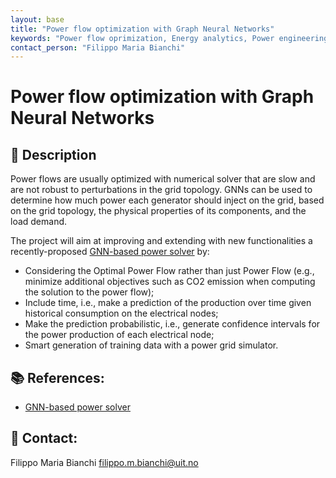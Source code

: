 ```yaml
---
layout: base
title: "Power flow optimization with Graph Neural Networks"
keywords: "Power flow oprimization, Energy analytics, Power engineering"
contact_person: "Filippo Maria Bianchi"
---
```


# Power flow optimization with Graph Neural Networks

## 📝 Description
Power flows are usually optimized with numerical solver that are slow and are not robust to perturbations in the grid topology. GNNs can be used to determine how much power each generator should inject on the grid, based on the grid topology, the physical properties of its components, and the load demand.

The project will aim at improving and extending with new functionalities a recently-proposed [GNN-based power solver](https://github.com/JonasBergHansen/Power-Flow-Balancing-with-Decentralized-Graph-Neural-Networks) by:

- Considering the Optimal Power Flow rather than just Power Flow (e.g., minimize additional objectives such as CO2 emission when computing the solution to the power flow);
- Include time, i.e., make a prediction of the production over time given historical consumption on the electrical nodes;
- Make the prediction probabilistic, i.e., generate confidence intervals for the power production of each electrical node;
- Smart generation of training data with a power grid simulator.


## 📚 References:
- [GNN-based power solver](https://github.com/JonasBergHansen/Power-Flow-Balancing-with-Decentralized-Graph-Neural-Networks)

## 📨 Contact:
Filippo Maria Bianchi <filippo.m.bianchi@uit.no>